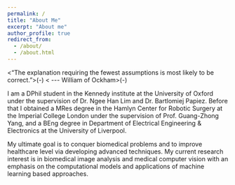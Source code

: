```yaml
---
permalink: /
title: "About Me"
excerpt: "About me"
author_profile: true
redirect_from: 
  - /about/
  - /about.html
---
```


<“The explanation requiring the fewest assumptions is most likely to be correct.”>(-)
< --- William of Ockham>(-)


I am a DPhil student in the Kennedy institute at the University of Oxford under the supervision of Dr. Ngee Han Lim and Dr. Bartlomiej Papiez. Before that I obtained a MRes degree in the Hamlyn Center for Robotic Surgery at the Imperial College London under the supervision of Prof. Guang-Zhong Yang, and a BEng degree in Department of Electrical Engineering & Electronics at the University of Liverpool.

My ultimate goal is to conquer biomedical problems and to improve healthcare level via developing advanced techniques. My current research interest is in biomedical image analysis and medical computer vision with an emphasis on the computational models and applications of machine learning based approaches.
